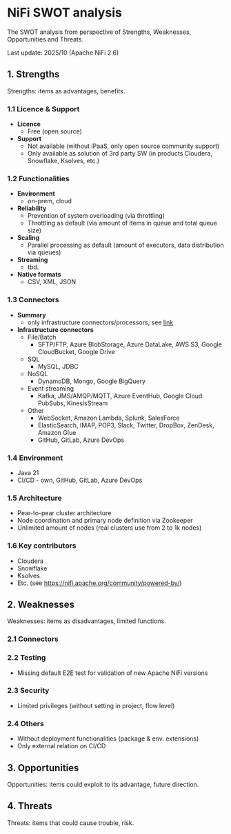 # NiFi SWOT analysis

The SWOT analysis from perspective of Strengths, Weaknesses, Opportunities
and Threats. 

Last update: 2025/10 (Apache NiFi 2.6)

## 1. Strengths
  Strengths: items as advantages, benefits.

  ### 1.1 Licence & Support
  - **Licence**
    - Free (open source)
  - **Support** 
    - Not available (without iPaaS, only open source community support)
    - Only available as solution of 3rd party SW (in products Cloudera, Snowflake, Ksolves, etc.)

  ### 1.2 Functionalities
  - **Environment**
    - on-prem, cloud
  - **Reliability**
    - Prevention of system overloading (via throttling)
    - Throttling as default (via amount of items in queue and total queue size)
  - **Scaling**
    - Parallel processing as default (amount of executors, data distribution via queues)
  - **Streaming**
    - tbd.
  - **Native formats**
    - CSV, XML, JSON

  ### 1.3 Connectors
  - **Summary**
    - only infrastructure connectors/processors, see [link](https://nifi.apache.org/components/)
  - **Infrastructure connectors**
    - File/Batch
      - SFTP/FTP, Azure BlobStorage, Azure DataLake, AWS S3, Google CloudBucket, Google Drive   
    - SQL
      - MySQL, JDBC
    - NoSQL
      - DynamoDB, Mongo, Google BigQuery
    - Event streaming
      - Kafka, JMS/AMQP/MQTT, Azure EventHub, Google Cloud PubSubs, KinesisStream  
    - Other
      - WebSocket, Amazon Lambda, Splunk, SalesForce
      - ElasticSearch, IMAP, POP3, Slack, Twitter, DropBox, ZenDesk, Amazon Glue 
      - GitHub, GitLab, Azure DevOps

  ### 1.4 Environment
  - Java 21
  - CI/CD - own, GitHub, GitLab, Azure DevOps

  ### 1.5 Architecture
  - Pear-to-pear cluster architecture
  - Node coordination and primary node definition via Zookeeper
  - Unlimited amount of nodes (real clusters use from 2 to 1k nodes)

  ### 1.6 Key contributors
  - Cloudera
  - Snowflake
  - Ksolves
  - Etc. (see https://nifi.apache.org/community/powered-by/)

## 2. Weaknesses
  Weaknesses: items as disadvantages, limited functions.

  ### 2.1 Connectors

  ### 2.2 Testing
  - Missing default E2E test for validation of new Apache NiFi versions  

  ### 2.3 Security
  - Limited privileges (without setting in project, flow level)

  ### 2.4 Others
  - Without deployment functionalities (package & env. extensions)
  - Only external relation on CI/CD

## 3. Opportunities

  Opportunities: items could exploit to its advantage, future direction.

## 4. Threats

  Threats: items that could cause trouble, risk.